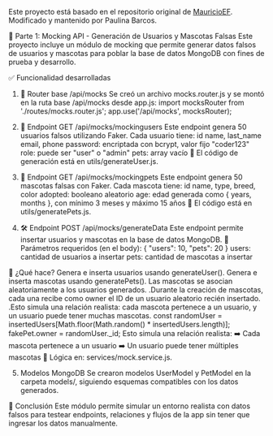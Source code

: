 Este proyecto está basado en el repositorio original de [MauricioEF](https://github.com/usuario-original).
Modificado y mantenido por Paulina Barcos.

🐶 Parte 1: Mocking API - Generación de Usuarios y Mascotas Falsas
Este proyecto incluye un módulo de mocking que permite generar datos falsos de usuarios y mascotas para poblar la base de datos MongoDB con fines de prueba y desarrollo.

✅ Funcionalidad desarrolladas

1. 🔗 Router base /api/mocks
   Se creó un archivo mocks.router.js y se montó en la ruta base /api/mocks desde app.js:
   import mocksRouter from './routes/mocks.router.js';
   app.use('/api/mocks', mocksRouter);

2. 🧍 Endpoint GET /api/mocks/mockingusers
   Este endpoint genera 50 usuarios falsos utilizando Faker.
   Cada usuario tiene:
   id
   name, last_name
   email, phone
   password: encriptada con bcrypt, valor fijo "coder123"
   role: puede ser "user" o "admin"
   pets: array vacío
   📁 El código de generación está en utils/generateUser.js.

3. 🐾 Endpoint GET /api/mocks/mockingpets
   Este endpoint genera 50 mascotas falsas con Faker.
   Cada mascota tiene:
   id
   name, type, breed, color
   adopted: booleano aleatorio
   age: edad generada como { years, months }, con mínimo 3 meses y máximo 15 años
   📁 El código está en utils/generatePets.js.

4. 🛠️ Endpoint POST /api/mocks/generateData
   Este endpoint permite insertar usuarios y mascotas en la base de datos MongoDB.
   🔧 Parámetros requeridos (en el body):
   {
   "users": 10,
   "pets": 20
   }
   users: cantidad de usuarios a insertar
   pets: cantidad de mascotas a insertar

🧠 ¿Qué hace?
Genera e inserta usuarios usando generateUser().
Genera e inserta mascotas usando generatePets().
Las mascotas se asocian aleatoriamente a los usuarios generados.
.Durante la creación de mascotas, cada una recibe como owner el ID de un usuario aleatorio recién insertado.
.Esto simula una relación realista: cada mascota pertenece a un usuario, y un usuario puede tener muchas mascotas.
const randomUser = insertedUsers[Math.floor(Math.random() * insertedUsers.length)];
fakePet.owner = randomUser.\_id;
Esto simula una relación realista:
➡️ Cada mascota pertenece a un usuario
➡️ Un usuario puede tener múltiples mascotas
📁 Lógica en: services/mock.service.js.

5. Modelos MongoDB
   Se crearon modelos UserModel y PetModel en la carpeta models/, siguiendo esquemas compatibles con los datos generados.

📌 Conclusión
Este módulo permite simular un entorno realista con datos falsos para testear endpoints, relaciones y flujos de la app sin tener que ingresar los datos manualmente.
